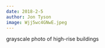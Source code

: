 ```yaml
---
date: 2018-2-5
author: Jon Tyson
image: Wjj5wc4GNwE.jpeg
---
```

grayscale photo of high-rise buildings